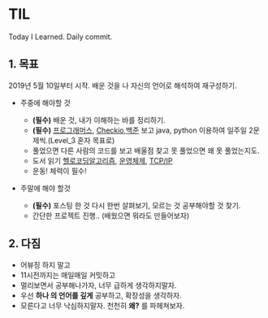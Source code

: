 # TIL
Today I Learned. Daily commit.

## 1. 목표
2019년 5월 10일부터 시작. 배운 것을 나 자신의 언어로 해석하여 재구성하기.

- 주중에 해야할 것
    - **(필수)** 배운 것, 내가 이해하는 바를 정리하기.
    - **(필수)** [프로그래머스](https://programmers.co.kr/), [Checkio](https://checkio.org/),[백준](https://www.acmicpc.net/) 보고 java, python 이용하여 일주일 2문제씩.(Level_3 혼자 목표로)
    - 풀었으면 다른 사람의 코드를 보고 배울점 찾고 못 풀었으면 왜 못 풀었는지도.
    - 도서 읽기 [헬로코딩알고리즘](http://www.hanbit.co.kr/store/books/look.php?p_code=B5896248244), [운영체제](http://www.kyobobook.co.kr/product/detailViewKor.laf?mallGb=KOR&ejkGb=KOR&barcode=9788993712476), [TCP/IP](http://www.yes24.com/Product/goods/32203210)
    - 운동! 체력이 필수!

- 주말에 해야 할것
    - **(필수)** 포스팅 한 것 다시 한번 살펴보기, 모르는 것 공부해야할 것 찾기.
    - 간단한 프로젝트 진행.. (배웠으면 뭐라도 만들어보자)

## 2. 다짐
- 어뷰징 하지 말고
- 11시전까지는 매일매일 커밋하고
- 멀리보면서 공부해나가자, 너무 급하게 생각하지말자.
- 우선 **하나 의 언어를 깊게** 공부하고, 확장성을 생각하자.
- 모른다고 너무 낙심하지말자. 천천히 **왜?** 를 파헤쳐보자.
